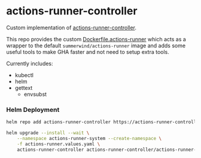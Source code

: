 # actions-runner-controller

Custom implementation of [actions-runner-controller](https://github.com/actions-runner-controller/actions-runner-controller).

This repo provides the custom [Dockerfile.actions-runner](Dockerfile.actions-runner) which acts as a wrapper to the default `summerwind/actions-runner` image and adds some useful tools to make GHA faster and not need to setup extra tools.

Currently includes:

- kubectl
- helm
- gettext
  - envsubst

### Helm Deployment

```bash
helm repo add actions-runner-controller https://actions-runner-controller.github.io/actions-runner-controller

helm upgrade --install --wait \
    --namespace actions-runner-system --create-namespace \
    -f actions-runner.values.yaml \
    actions-runner-controller actions-runner-controller/actions-runner-controller
```
